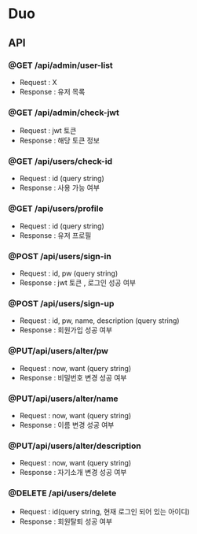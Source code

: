 # Duo 

## API

### @GET /api/admin/user-list
- Request : X
- Response : 유저 목록

### @GET /api/admin/check-jwt
- Request : jwt 토큰
- Response : 해당 토큰 정보

### @GET /api/users/check-id
- Request : id (query string)
- Response : 사용 가능 여부

### @GET /api/users/profile
- Request : id (query string)
- Response : 유저 프로필

### @POST /api/users/sign-in
- Request : id, pw (query string)
- Response : jwt 토큰 , 로그인 성공 여부

### @POST /api/users/sign-up
- Request : id, pw, name, description (query string)
- Response : 회원가입 성공 여부

### @PUT/api/users/alter/pw
- Request : now, want (query string)
- Response : 비밀번호 변경 성공 여부

### @PUT/api/users/alter/name
- Request : now, want (query string)
- Response : 이름 변경 성공 여부

### @PUT/api/users/alter/description
- Request : now, want (query string)
- Response : 자기소개 변경 성공 여부

### @DELETE /api/users/delete
- Request : id(query string, 현재 로그인 되어 있는 아이디)
- Response : 회원탈퇴 성공 여부